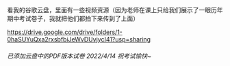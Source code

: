 看我的谷歌云盘，里面有一些视频资源（因为老师在课上只给我们展示了一眼历年期中考试卷子，我就把他们都拍下来传到了上面）

https://drive.google.com/drive/folders/1-0haSUYuQxa2rxsbfbiJeWvDUvjycI41?usp=sharing

###### 已添加云盘中的PDF版本试卷 2022/4/14 祝考试愉快~
